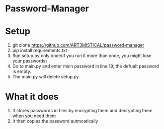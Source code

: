# Password-Manager

# Setup

1. git clone https://github.com/ART3MISTICAL/password-manager
2. pip install requirements.txt
3. Run setup.py only once(if you run it more than once, you might lose your passwords)
4. Go to main.py and enter main password in line 19, the defualt password is empty.
5. The main.py will delete setup.py.


# What it does

1. It stores passwords in files by encrypting them and decrypting them when you need them
2. It then copies the password autmoatically
